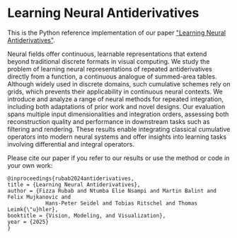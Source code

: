 # Learning Neural Antiderivatives

This is the Python reference implementation of our paper
["Learning Neural Antiderivatives"](https://neural-antiderivatives.mpi-inf.mpg.de).

Neural fields offer continuous, learnable representations that extend beyond traditional discrete formats in visual computing. We study the problem of learning neural representations of repeated antiderivatives directly from a function, a continuous analogue of summed-area tables. Although widely used in discrete domains, such cumulative schemes rely on grids, which prevents their applicability in continuous neural contexts. We introduce and analyze a range of neural methods for repeated integration, including both adaptations of prior work and novel designs. Our evaluation spans multiple input dimensionalities and integration orders, assessing both reconstruction quality and performance in downstream tasks such as filtering and rendering. These results enable integrating classical cumulative operators into modern neural systems and offer insights into learning tasks involving differential and integral operators.


Please cite our paper if you refer to our results or use the method or code in your own work:

    @inproceedings{rubab2024antiderivatives,
    title = {Learning Neural Antiderivatives},
    author = {Fizza Rubab and Ntumba Elie Nsampi and Martin Balint and Felix Mujkanovic and
                Hans-Peter Seidel and Tobias Ritschel and Thomas Leimk{\"u}hler},
    booktitle = {Vision, Modeling, and Visualization},
    year = {2025}
    }
